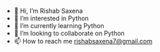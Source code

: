 - 👋 Hi, I’m Rishab Saxena
- 👀 I’m interested in Python
- 🌱 I’m currently learning Python
- 💞️ I’m looking to collaborate on Python
- 📫 How to reach me rishabsaxena7@gmail.com

<!---
Rishabsaxena7/Rishabsaxena7 is a ✨ special ✨ repository because its `README.md` (this file) appears on your GitHub profile.
You can click the Preview link to take a look at your changes.
--->
